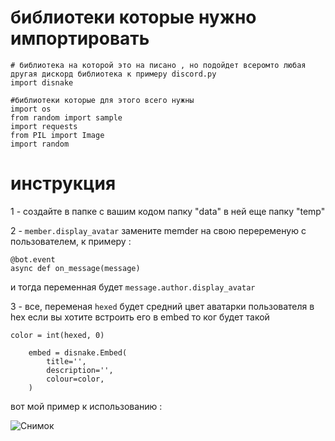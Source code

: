 # библиотеки которые нужно импортировать
```
# библиотека на которой это на писано , но подойдет всеромто любая другая дискорд библиотека к примеру discord.py
import disnake

#библиотеки которые для этого всего нужны
import os
from random import sample
import requests
from PIL import Image
import random
```
# инструкция
1 - создайте в папке с вашим кодом папку "data" в ней еще папку "temp"

2 - ```member.display_avatar``` замените memder на свою переременую с пользователем, к примеру :
```
@bot.event
async def on_message(message)
```
и тогда переменная будет ```message.author.display_avatar```

3 - все, переменая ```hexed``` будет средний цвет аватарки пользователя в hex
если вы хотите встроить его в embed то ког будет такой
```
color = int(hexed, 0)

    embed = disnake.Embed(
        title='',
        description='',
        colour=color,
    )
```
вот мой пример к использованию :

![Снимок](https://github.com/TWOCHEG/discord-color-avatar/assets/150810031/35c3e59a-c99d-45fd-a5c1-4eed9f08a474)

